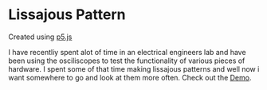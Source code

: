 # Lissajous Pattern

Created using [p5.js](https://p5js.org/)

I have recentliy spent alot of time in an electrical engineers lab and have been using the osciliscopes to test the functionality of various pieces of hardware.  I spent some of that time making lissajous patterns and well now i want somewhere to go and look at them more often. Check out the [Demo](https://omareq.github.io/lissajous).
